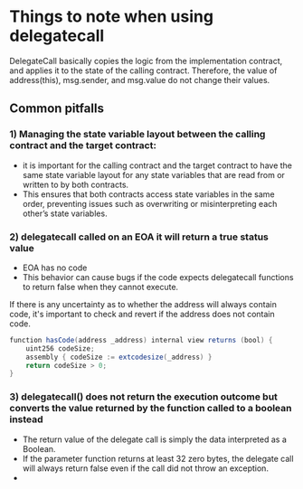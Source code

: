# Things to note when using delegatecall

DelegateCall basically copies the logic from the implementation contract, and applies it to the state of the calling contract.
Therefore, the value of address(this), msg.sender, and msg.value do not change their values.

## Common pitfalls

### 1) Managing the state variable layout between the calling contract and the target contract:

- it is important for the calling contract and the target contract to have the same state variable layout for any state variables that are read from or written to by both contracts.
- This ensures that both contracts access state variables in the same order, preventing issues such as overwriting or misinterpreting each other’s state variables.

### 2) delegatecall called on an EOA it will return a true status value

- EOA has no code
- This behavior can cause bugs if the code expects delegatecall functions to return false when they cannot execute.

If there is any uncertainty as to whether the address will always contain code, it's important to check and revert if the address does not contain code.

```java
function hasCode(address _address) internal view returns (bool) {
    uint256 codeSize;
    assembly { codeSize := extcodesize(_address) }
    return codeSize > 0;
}
```

### 3) delegatecall() does not return the execution outcome but converts the value returned by the function called to a boolean instead

- The return value of the delegate call is simply the data interpreted as a Boolean.
- If the parameter function returns at least 32 zero bytes, the delegate call will always return false even if the call did not throw an exception.
- 

